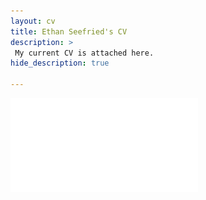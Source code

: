 ```yaml
---
layout: cv
title: Ethan Seefried's CV
description: >
 My current CV is attached here.
hide_description: true

---
```




![800x400](/Ethan_Seefried_CV.pdf "CV")

